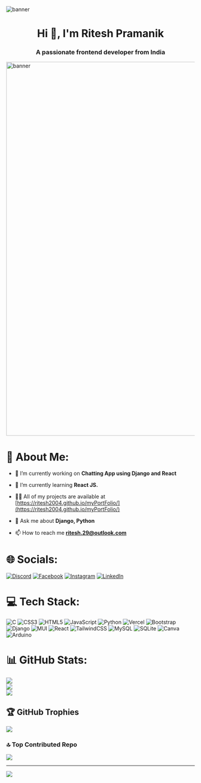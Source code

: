 <img src="https://mir-s3-cdn-cf.behance.net/project_modules/fs/54b6c068097599.5b50bca476b9b.gif" alt="banner"/>
<h1 align="center">Hi 👋, I'm Ritesh Pramanik</h1>
<h3 align="center">A passionate frontend developer from India</h3>
<img src="https://www.sarvika.com/wp-content/uploads/2021/03/Backend-Developer-Python-GIF-Dribble.gif" width=1000 alt="banner"/>

# 💫 About Me:

- 🔭 I’m currently working on **Chatting App using Django and React**

- 🌱 I’m currently learning **React JS.**

- 👨‍💻 All of my projects are available at [https://ritesh2004.github.io/myPortFolio/](https://ritesh2004.github.io/myPortFolio/)

- 💬 Ask me about **Django, Python**

- 📫 How to reach me **ritesh.29@outlook.com**



# 🌐 Socials:
[![Discord](https://img.shields.io/badge/Discord-%237289DA.svg?logo=discord&logoColor=white)](https://discord.gg/ritesh2004#8301) [![Facebook](https://img.shields.io/badge/Facebook-%231877F2.svg?logo=Facebook&logoColor=white)](https://facebook.com/itzriteshpramanik) [![Instagram](https://img.shields.io/badge/Instagram-%23E4405F.svg?logo=Instagram&logoColor=white)](https://instagram.com/ritesh_pramanik29) [![LinkedIn](https://img.shields.io/badge/LinkedIn-%230077B5.svg?logo=linkedin&logoColor=white)](https://linkedin.com/in/ritesh-pramanik-8ba316260) 

# 💻 Tech Stack:
![C](https://img.shields.io/badge/c-%2300599C.svg?style=for-the-badge&logo=c&logoColor=white) ![CSS3](https://img.shields.io/badge/css3-%231572B6.svg?style=for-the-badge&logo=css3&logoColor=white) ![HTML5](https://img.shields.io/badge/html5-%23E34F26.svg?style=for-the-badge&logo=html5&logoColor=white) ![JavaScript](https://img.shields.io/badge/javascript-%23323330.svg?style=for-the-badge&logo=javascript&logoColor=%23F7DF1E) ![Python](https://img.shields.io/badge/python-3670A0?style=for-the-badge&logo=python&logoColor=ffdd54) ![Vercel](https://img.shields.io/badge/vercel-%23000000.svg?style=for-the-badge&logo=vercel&logoColor=white) ![Bootstrap](https://img.shields.io/badge/bootstrap-%23563D7C.svg?style=for-the-badge&logo=bootstrap&logoColor=white) ![Django](https://img.shields.io/badge/django-%23092E20.svg?style=for-the-badge&logo=django&logoColor=white) ![MUI](https://img.shields.io/badge/MUI-%230081CB.svg?style=for-the-badge&logo=material-ui&logoColor=white) ![React](https://img.shields.io/badge/react-%2320232a.svg?style=for-the-badge&logo=react&logoColor=%2361DAFB) ![TailwindCSS](https://img.shields.io/badge/tailwindcss-%2338B2AC.svg?style=for-the-badge&logo=tailwind-css&logoColor=white) ![MySQL](https://img.shields.io/badge/mysql-%2300f.svg?style=for-the-badge&logo=mysql&logoColor=white) ![SQLite](https://img.shields.io/badge/sqlite-%2307405e.svg?style=for-the-badge&logo=sqlite&logoColor=white) ![Canva](https://img.shields.io/badge/Canva-%2300C4CC.svg?style=for-the-badge&logo=Canva&logoColor=white) ![Arduino](https://img.shields.io/badge/-Arduino-00979D?style=for-the-badge&logo=Arduino&logoColor=white)
# 📊 GitHub Stats:
![](https://github-readme-stats.vercel.app/api?username=ritesh2004&theme=dark&hide_border=false&include_all_commits=true&count_private=false)<br/>
![](https://github-readme-streak-stats.herokuapp.com/?user=ritesh2004&theme=dark&hide_border=false)<br/>
![](https://github-readme-stats.vercel.app/api/top-langs/?username=ritesh2004&theme=dark&hide_border=false&include_all_commits=true&count_private=false&layout=compact)

## 🏆 GitHub Trophies
![](https://github-profile-trophy.vercel.app/?username=ritesh2004&theme=dracula&no-frame=false&no-bg=false&margin-w=4)

### 🔝 Top Contributed Repo
![](https://github-contributor-stats.vercel.app/api?username=ritesh2004&limit=5&theme=dark&combine_all_yearly_contributions=true)

---
[![](https://visitcount.itsvg.in/api?id=ritesh2004&icon=0&color=0)](https://visitcount.itsvg.in)

<!-- Proudly created with GPRM ( https://gprm.itsvg.in ) --
